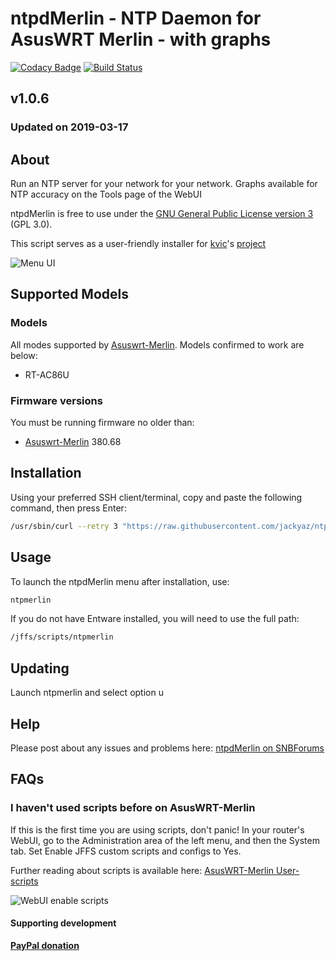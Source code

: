 # ntpdMerlin - NTP Daemon for AsusWRT Merlin - with graphs
[![Codacy Badge](https://api.codacy.com/project/badge/Grade/1bc89c12c4bf44b49b28161f328e49b0)](https://www.codacy.com/app/jackyaz/ntpdMerlin?utm_source=github.com&amp;utm_medium=referral&amp;utm_content=jackyaz/ntpdMerlin&amp;utm_campaign=Badge_Grade)
[![Build Status](https://travis-ci.com/jackyaz/ntpdMerlin.svg?branch=master)](https://travis-ci.com/jackyaz/ntpdMerlin)

## v1.0.6
### Updated on 2019-03-17
## About
Run an NTP server for your network for your network. Graphs available for NTP accuracy on the Tools page of the WebUI

ntpdMerlin is free to use under the [GNU General Public License version 3](https://opensource.org/licenses/GPL-3.0) (GPL 3.0).

This script serves as a user-friendly installer for [kvic](https://github.com/kvic-z)'s [project](https://github.com/kvic-z/goodies-asuswrt/wiki/Install-NTP-Daemon-for-Asuswrt-Merlin)

![Menu UI](https://puu.sh/D1gDp/912cbe5884.png)

## Supported Models
### Models
All modes supported by [Asuswrt-Merlin](https://asuswrt.lostrealm.ca/about). Models confirmed to work are below:
*   RT-AC86U

### Firmware versions
You must be running firmware no older than:
*   [Asuswrt-Merlin](https://asuswrt.lostrealm.ca/) 380.68

## Installation
Using your preferred SSH client/terminal, copy and paste the following command, then press Enter:

```sh
/usr/sbin/curl --retry 3 "https://raw.githubusercontent.com/jackyaz/ntpdMerlin/master/ntpmerlin.sh" -o "/jffs/scripts/ntpmerlin" && chmod 0755 /jffs/scripts/ntpmerlin && /jffs/scripts/ntpmerlin install
```

## Usage
To launch the ntpdMerlin menu after installation, use:
```sh
ntpmerlin
```

If you do not have Entware installed, you will need to use the full path:
```sh
/jffs/scripts/ntpmerlin
```

## Updating
Launch ntpmerlin and select option u

## Help
Please post about any issues and problems here: [ntpdMerlin on SNBForums](https://www.snbforums.com/threads/ntpdmerlin-installer-for-kvic-ntp-daemon.55756/)

## FAQs
### I haven't used scripts before on AsusWRT-Merlin
If this is the first time you are using scripts, don't panic! In your router's WebUI, go to the Administration area of the left menu, and then the System tab. Set Enable JFFS custom scripts and configs to Yes.

Further reading about scripts is available here: [AsusWRT-Merlin User-scripts](https://github.com/RMerl/asuswrt-merlin/wiki/User-scripts)

![WebUI enable scripts](https://puu.sh/A3wnG/00a43283ed.png)

#### Supporting development
[**PayPal donation**](https://www.paypal.com/cgi-bin/webscr?cmd=_s-xclick&hosted_button_id=KWHP2LFLJV84Q)
